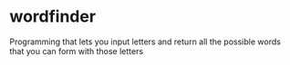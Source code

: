 # wordfinder
Programming that lets you input letters and return all the possible 
words that you can form with those letters
